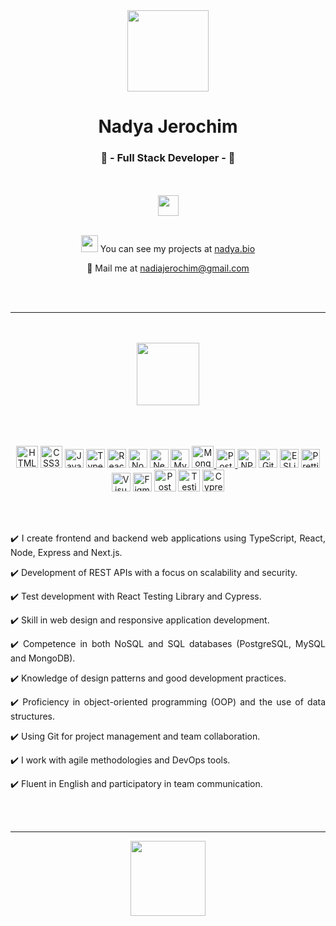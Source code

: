 <div class="text" align="center">
      <img src="https://github.com/ny4ndya/ny4ndya/blob/main/user.png" width="130px">
      <h1>Nadya Jerochim</h1>
      <h3>💎 - Full Stack Developer - 💎</h3>
      <br></br>
      <a href="https://www.linkedin.com/in/nadiajerochim/"><img src="https://img.shields.io/badge/LinkedIn-0077B5?style=for-the-badge&logo=linkedin&logoColor=white" height="33px"/></a>
      <br></br>
      <p align="center"><img src="https://user-images.githubusercontent.com/5679180/79618120-0daffb80-80be-11ea-819e-d2b0fa904d07.gif" width="27px">  You can see my projects at <a href="https://nadya.bio/">nadya.bio</a></p>
      <p align="center">📩  Mail me at <a href="mailto:nadiajerochim@gmail.com">nadiajerochim@gmail.com</a></p>
      <br></br>
      <hr>
      <br></br>
      <img src="https://github.com/ny4ndya/ny4ndya/blob/main/pc.svg" width="100px">
      <br></br>
      <br></br>
      <p align="center">
      <a href="https://www.w3.org/TR/html5/" title="HTML5"><img src="https://github.com/tomchen/stack-icons/blob/master/logos/html-5.svg" alt="HTML5" height="35px"></a>
      <a href="https://www.w3.org/TR/CSS/" title="CSS3"><img src="https://github.com/tomchen/stack-icons/blob/master/logos/css-3.svg" alt="CSS3" height="35px"></a>
      <a href="https://developer.mozilla.org/en-US/docs/Web/JavaScript" title="JavaScript"><img src="https://github.com/tomchen/stack-icons/blob/master/logos/javascript.svg" alt="JavaScript" height="30px"></a>
      <a href="https://www.typescriptlang.org/" title="Typescript"><img src="https://github.com/tomchen/stack-icons/blob/master/logos/typescript-icon.svg" alt="Typescript" height="30px"></a>
      <a href="https://reactjs.org/" title="React"><img src="https://github.com/tomchen/stack-icons/blob/master/logos/react.svg" alt="React" height="30px"></a>
      <a href="https://nodejs.org/" title="Node.js"><img src="https://github.com/tomchen/stack-icons/blob/master/logos/nodejs-icon.svg" alt="Node.js" height="30px"></a>
      <a href="https://nodejs.org/" title="Next.js"><img src="https://github.com/tomchen/stack-icons/blob/master/logos/nextjs.svg" alt="Next.js" height="30px"></a>
      <a href="https://dev.mysql.com/" title="MySQL"><img src="https://github.com/tomchen/stack-icons/blob/master/logos/mysql.svg" alt="MySQL" height="30px"></a>
      <a href="https://www.mongodb.org/" title="MongoDB"><img src="https://cdn.iconscout.com/icon/free/png-512/free-mongodb-4-1175139.png?f=webp&w=256" alt="MongoDB" height="35px"</a>
      <a href="https://www.postgresql.org/" title="PostgreSQL"><img src="https://github.com/tomchen/stack-icons/blob/master/logos/postgresql.svg" alt="PostgreSQL" height="30px"</a>
      <a href="https://www.npmjs.com/" title="NPM"><img src="https://github.com/tomchen/stack-icons/blob/master/logos/npm.svg" alt="NPM" height="30px"></a>
      <a href="https://git-scm.com/" title="Git"><img src="https://github.com/tomchen/stack-icons/blob/master/logos/git-icon.svg" alt="Git" height="30px"></a>
      <a href="https://eslint.org/" title="ESLint"><img src="https://github.com/tomchen/stack-icons/blob/master/logos/eslint.svg" alt="ESLint" height="30px"></a>
      <a href="https://prettier.io/" title="Prettier"><img src="https://github.com/tomchen/stack-icons/blob/master/logos/prettier.svg" alt="Prettier" height="30px"></a>
      <a href="https://code.visualstudio.com/" title="Visual Studio Code"><img src="https://github.com/tomchen/stack-icons/blob/master/logos/visual-studio-code.svg" alt="Visual Studio Code" height="30px"></a>
      <a href="https://www.figma.com/" title="Figma"><img src="https://upload.wikimedia.org/wikipedia/commons/3/33/Figma-logo.svg" alt="Figma" height="30px"></a>
      <a href="https://www.postman.com/" title="Postman"><img src="https://github.com/get-icon/geticon/blob/master/icons/postman.svg" alt="Postman" height="35px"></a>
      <a href="https://testing-library.com/" title="Testing Library"><img src="https://testing-library.com/img/octopus-64x64.png" alt="Testing Library" height="35px"></a>
      <a href="https://cypress.io/" title="Cypress"><img src="https://github.com/tomchen/stack-icons/blob/master/logos/cypress.svg" alt="Cypress" height="35px"></a>
      </p>
      <br></br>
      <p align="justify">✔️ I create frontend and backend web applications using TypeScript, React, Node, Express and Next.js.</p>
      <p align="justify">✔️ Development of REST APIs with a focus on scalability and security.</p>
      <p align="justify">✔️ Test development with React Testing Library and Cypress.</p>
      <p align="justify">✔️ Skill in web design and responsive application development.</p>
      <p align="justify">✔️ Competence in both NoSQL and SQL databases (PostgreSQL, MySQL and MongoDB).</p>
      <p align="justify">✔️ Knowledge of design patterns and good development practices.</p>
      <p align="justify">✔️ Proficiency in object-oriented programming (OOP) and the use of data structures.</p>
      <p align="justify">✔️ Using Git for project management and team collaboration.</p>
      <p align="justify">✔️ I work with agile methodologies and DevOps tools.</p>
      <p align="justify">✔️ Fluent in English and participatory in team communication.</p>
      <br></br>
      <hr>
      <a href="https://nadya.bio"><img src="https://www.svgrepo.com/show/416649/cog-gear-settings.svg" width="120px"></a>
</div>
